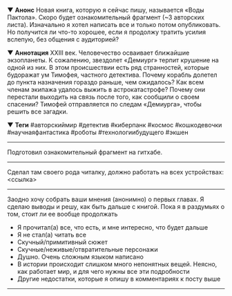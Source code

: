 ▼ **Анонс**
Новая книга, которую я сейчас пишу, называется «Воды Пактола». Скоро будет ознакомительный фрагмент (~3 авторских листа). Изначально я хотел написать все и только потом опубликовать. Но получится ли что-то хорошее, если я продолжу тратить усилия вслепую, без общения с аудиторией?

▼ **Аннотация**
XXIII век. Человечество осваивает ближайшие экзопланеты. К сожалению, звездолет «Демиург» терпит крушение на одной из них. В этом происшествии есть ряд странностей, которые будоражат ум Тимофея, частного детектива.
Почему корабль долетел до пункта назначения гораздо раньше, чем ожидалось? Как всем членам экипажа удалось выжить в астрокатастрофе? Почему они перестали выходить на связь после того, как сообщили о своем спасении? Тимофей отправляется по следам «Демиурга», чтобы решить все загадки.

▼ **Теги**
#авторскиймир #детектив #киберпанк #космос #кошкодевочки #научнаяфантастика #роботы #технологиибудущего #экшен


---





Подготовил ознакомительный фрагмент  на гитхабе. 

---


Сделал там своего рода читалку, должно работать на всех устройствах:
<ссылка>


---


Заодно хочу собрать ваши мнения (анонимно) о первых главах. Я сделаю выводы и решу, как быть дальше с книгой. Пока я в раздумьях о том, стоит ли ее вообще продолжать

- Я прочитал(а) все, что есть, и мне интересно, что будет дальше
- Я не стал(а) читать все
- Скучный/примитивный сюжет
- Скучные/неживые/отвратительные персонажи
- Душно. Очень сложным языком написано
- В истории происходит слишком много непонятных вещей. Неясно, как работает мир, и для чего нужны все эти подробности
- Другие недостатки, которые я опишу в комментариях к посту выше

---